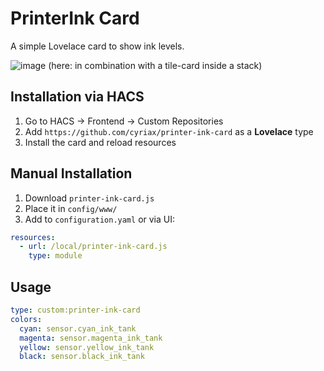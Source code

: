 # PrinterInk Card

A simple Lovelace card to show ink levels.

![image](https://github.com/user-attachments/assets/0ebe2710-09f1-4dcd-abde-d609780ec218)
(here: in combination with a tile-card inside a stack)

## Installation via HACS

1. Go to HACS → Frontend → Custom Repositories
2. Add `https://github.com/cyriax/printer-ink-card` as a **Lovelace** type
3. Install the card and reload resources

## Manual Installation

1. Download `printer-ink-card.js`
2. Place it in `config/www/`
3. Add to `configuration.yaml` or via UI:

```yaml
resources:
  - url: /local/printer-ink-card.js
    type: module
```

## Usage

```yaml
type: custom:printer-ink-card
colors:
  cyan: sensor.cyan_ink_tank
  magenta: sensor.magenta_ink_tank
  yellow: sensor.yellow_ink_tank
  black: sensor.black_ink_tank
```
